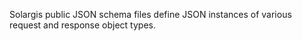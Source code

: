 Solargis public JSON schema files define JSON instances of various request and response object types.
